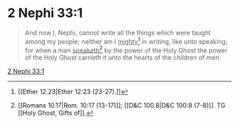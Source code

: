 # 2 Nephi 33:1

> And now I, Nephi, cannot write all the things which were taught among my people; neither am I <u>mighty</u>[^a] in writing, like unto speaking; for when a man <u>speaketh</u>[^b] by the power of the Holy Ghost the power of the Holy Ghost carrieth it unto the hearts of the children of men.

[2 Nephi 33:1](https://www.churchofjesuschrist.org/study/scriptures/bofm/2-ne/33?lang=eng&id=p1#p1)


[^a]: [[Ether 12.23|Ether 12:23 (23-27).]]
[^b]: [[Romans 10.17|Rom. 10:17 (13-17)]]; [[D&C 100.8|D&C 100:8 (7-8)]]. TG [[Holy Ghost, Gifts of]].
